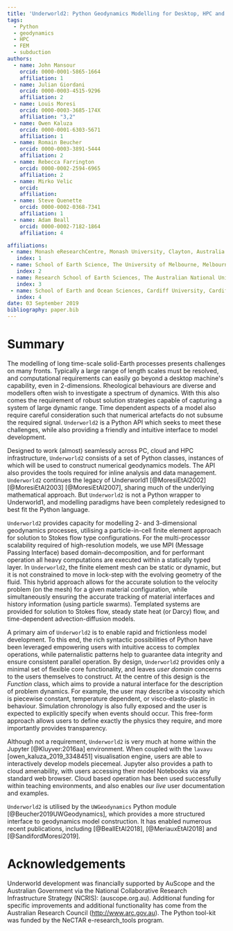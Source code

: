 ```yaml
---
title: 'Underworld2: Python Geodynamics Modelling for Desktop, HPC and Cloud'
tags:
  - Python
  - geodynamics
  - HPC
  - FEM
  - subduction
authors:
  - name: John Mansour
    orcid: 0000-0001-5865-1664
    affiliation: 1
  - name: Julian Giordani 
    orcid: 0000-0003-4515-9296
    affiliation: 2
  - name: Louis Moresi
    orcid: 0000-0003-3685-174X
    affiliation: "3,2"
  - name: Owen Kaluza  
    orcid: 0000-0001-6303-5671
    affiliation: 1
  - name: Romain Beucher  
    orcid: 0000-0003-3891-5444
    affiliation: 2
  - name: Rebecca Farrington  
    orcid: 0000-0002-2594-6965
    affiliation: 2
  - name: Mirko Velic
    orcid: 
    affiliation: 
  - name: Steve Quenette
    orcid: 0000-0002-0368-7341
    affiliation: 1
  - name: Adam Beall
    orcid: 0000-0002-7182-1864
    affiliation: 4

affiliations:
 - name: Monash eResearchCentre, Monash University, Clayton, Australia.
   index: 1
 - name: School of Earth Science, The University of Melbourne, Melbourne, Australia.
   index: 2
 - name: Research School of Earth Sciences, The Australian National University, Canberra, Australia.
   index: 3
 - name: School of Earth and Ocean Sciences, Cardiff University, Cardiff, UK.
   index: 4
date: 03 September 2019
bibliography: paper.bib
---
```


# Summary

The modelling of long time-scale solid-Earth processes presents challenges on many fronts. Typically a large range of length scales must be resolved, and computational requirements can easily go beyond a desktop machine's capability, even in 2-dimensions. 
Rheological behaviours are diverse and modellers often wish to investigate a spectrum of dynamics. With this also comes the requirement of robust solution strategies capable of capturing a system of large dynamic range. Time dependent aspects of a model also require careful consideration such that numerical artefacts do not subsume the required signal. ``Underworld2`` is a Python API which seeks to meet these challenges, while also providing a friendly and intuitive interface to model development. 

Designed to work (almost) seamlessly across PC, cloud and HPC infrastructure, ``Underworld2`` consists of a set of Python classes, instances of which will be used to construct numerical geodynamics models. The API also provides the tools required for inline analysis and data management. `Underworld2` continues the legacy of Underworld1 [@MoresiEtAl2002] [@MoresiEtAl2003] [@MoresiEtAl2007], sharing much of the underlying mathematical approach. But `Underworld2` is not a Python wrapper to Underworld1, and modelling paradigms have been completely redesigned to best fit the Python language. 

`Underworld2` provides capacity for modelling 2- and 3-dimensional geodynamics processes, utilising a particle-in-cell finite element approach for solution to Stokes flow type configurations. For the multi-processor scalability required of high-resolution models, we use MPI (Message Passing Interface) based domain-decomposition, and for performant operation all heavy computations are executed within a statically typed layer.
In `Underworld2`, the finite element mesh can be static or dynamic, but it is not constrained to move in lock-step with the evolving geometry of the fluid. This hybrid approach allows for the accurate solution to the velocity problem (on the mesh) for a given material configuration, while simultaneously ensuring the accurate tracking of material interfaces and history information (using particle swarms). Templated systems are provided for solution to Stokes flow, steady state heat (or Darcy) flow, and time-dependent advection-diffusion models. 

A primary aim of `Underworld2` is to enable rapid and frictionless model development. To this end, the rich syntactic possibilities of Python have been leveraged empowering users with intuitive access to complex operations, while paternalistic patterns help to guarantee data integrity and ensure consistent parallel operation. By design, `Underworld2` provides only a minimal set of flexible core functionality, and leaves _user domain_ concerns to the users themselves to construct. At the centre of this design is the _Function_ class, which aims to provide a natural interface for the description of problem dynamics. For example, the user may describe a viscosity which is piecewise constant, temperature dependent, or visco-elasto-plastic in behaviour. Simulation chronology is also fully exposed and the user is expected to explicitly specify when events should occur. This free-form approach allows users to define exactly the physics they require, and more importantly provides transparency. 

<!-- It also prevents API bloat, helping to ensure the long term viability of the project. -->

Although not a requirement, `Underworld2` is very much at home within the Jupyter [@Kluyver:2016aa] environment. When coupled with the `lavavu` [owen_kaluza_2019_3348451] visualisation engine, users are able to interactively develop models piecemeal. Jupyter also provides a path to cloud amenability, with users accessing their model Notebooks via any standard web browser. Cloud based operation has been used successfully within teaching environments, and also enables our _live_ user documentation and examples. 

`Underworld2` is utilised by the `UWGeodynamics` Python module [@Beucher2019UWGeodynamics], which provides a more structured interface to geodynamics model construction. It has enabled numerous recent publications, including [@BeallEtAl2018], [@MeriauxEtAl2018] and [@SandifordMoresi2019].  

# Acknowledgements

Underworld development was financially supported by AuScope and the Australian Government via the National Collaborative Research Infrastructure Strategy (NCRIS): (auscope.org.au). Additional funding for specific improvements and additional functionality has come from the Australian Research Council (http://www.arc.gov.au). The Python tool-kit was funded by the NeCTAR e-research_tools program.

